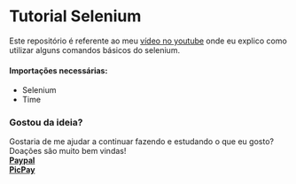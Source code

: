 # Tutorial Selenium
Este repositório é referente ao meu [vídeo no youtube](https://www.google.com) onde eu explico como utilizar alguns comandos básicos do selenium. <br>
#### Importações necessárias:
- Selenium<br>
- Time<br>

### Gostou da ideia?<br>
Gostaria de me ajudar a continuar fazendo e estudando o que eu gosto?<br>
Doações são muito bem vindas!<br>
**[Paypal](https://www.paypal.com/donate?business=9JLBAMGH5985E&currency_code=BRL)**<br>**[PicPay](https://app.picpay.com/user/mts.e)**<br>